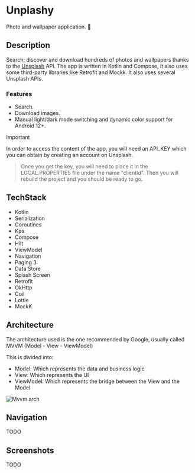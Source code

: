 # Unplashy

Photo and wallpaper application. 📸

## Description

Search, discover and download hundreds of photos and wallpapers thanks to the [Unsplash](https://unsplash.com/developers) API.
The app is written in Kotlin and Compose, it also uses some third-party libraries like Retrofit and Mockk. It also uses several Unsplash APIs.

### Features

- Search.
- Download images.
- Manual light/dark mode switching and dynamic color support for Android 12+.

> [!IMPORTANT]
In order to access the content of the app, you will need an API_KEY which you can obtain by creating an account on Unsplash.
>
> Once you get the key, you will need to place it in the LOCAL.PROPERTIES file under the name "clientId".
> Then you will rebuild the project and you should be ready to go.

## TechStack

- Kotlin
- Serialization
- Coroutines
- Kps
- Compose
- Hilt
- ViewModel
- Navigation
- Paging 3
- Data Store
- Splash Screen
- Retrofit
- OkHttp
- Coil
- Lottie
- MockK

## Architecture

The architecture used is the one recommended by Google, usually called MVVM (Model - View - ViewModel)

This is divided into:

- Model: Which represents the data and business logic
- View: Which represents the UI
- ViewModel: Which represents the bridge between the View and the Model

![Mvvm arch](https://github.com/user-attachments/assets/011add8b-cd32-4ae7-b78e-60a2ca578a59)

## Navigation

TODO

## Screenshots

TODO
